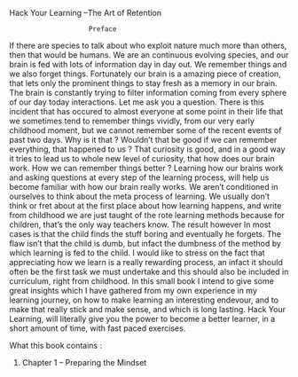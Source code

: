 Hack Your Learning –The Art of Retention

						Preface
If there are species to talk about who exploit nature much more than others, then that would be humans. We are an continuous evolving species, and our brain is fed with lots of information day in day out. We remember things and we also forget things. Fortunately our brain is a amazing piece of creation, that lets only the prominent things to stay fresh as a memory in our brain. The brain is constantly trying to filter information coming from every sphere of our day today interactions.
	Let me ask you a question. There is this incident that has occured to almost everyone at some point in their life that we sometimes tend to remember things vividly, from our very early childhood moment, but we cannot remember some of the recent events of past two days. Why is it that ? Wouldn’t that be good if we can remember everything, that happened to us ?  That curiosity is good, and in a good way it tries to lead us to whole new level of curiosity, that how does our brain work. How we can remember things better ?
	Learning how our brains work and asking questions at every step of the learning process, will help us become familiar with how our brain really works. We aren’t conditioned in ourselves to think about the meta process of learning. We usually don’t think or fret about at the first place about how learning happens, and write from childhood we are just taught of the rote learning methods because for children, that’s the only way teachers know. The result however In most cases is that the child finds the stuff boring and eventually he forgets. The flaw isn’t that the child is dumb, but infact the dumbness of the method by which learning is fed to the child. I would like to stress on the fact that appreciating how we learn is a really rewarding process, an infact it should often be the first task we must undertake and this should also be included in curriculum, right from childhood. In this small book I intend to give some great insights which I have gathered from my  own experience in my learning journey, on how to make learning an interesting endevour, and to make that really stick and make sense, and which is long lasting. Hack Your Learning, will literally give you the power to become a better learner, in a short amount of time, with fast paced exercises.

What this book contains :
1)	Chapter  1 – Preparing the Mindset  
